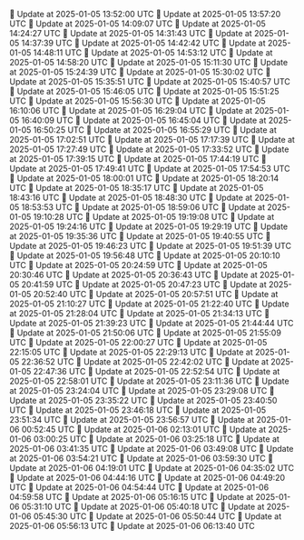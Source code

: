 🔄 Update at 2025-01-05 13:52:00 UTC
🔄 Update at 2025-01-05 13:57:20 UTC
🔄 Update at 2025-01-05 14:09:07 UTC
🔄 Update at 2025-01-05 14:24:27 UTC
🔄 Update at 2025-01-05 14:31:43 UTC
🔄 Update at 2025-01-05 14:37:39 UTC
🔄 Update at 2025-01-05 14:42:42 UTC
🔄 Update at 2025-01-05 14:48:11 UTC
🔄 Update at 2025-01-05 14:53:12 UTC
🔄 Update at 2025-01-05 14:58:20 UTC
🔄 Update at 2025-01-05 15:11:30 UTC
🔄 Update at 2025-01-05 15:24:39 UTC
🔄 Update at 2025-01-05 15:30:02 UTC
🔄 Update at 2025-01-05 15:35:51 UTC
🔄 Update at 2025-01-05 15:40:57 UTC
🔄 Update at 2025-01-05 15:46:05 UTC
🔄 Update at 2025-01-05 15:51:25 UTC
🔄 Update at 2025-01-05 15:56:30 UTC
🔄 Update at 2025-01-05 16:10:06 UTC
🔄 Update at 2025-01-05 16:29:04 UTC
🔄 Update at 2025-01-05 16:40:09 UTC
🔄 Update at 2025-01-05 16:45:04 UTC
🔄 Update at 2025-01-05 16:50:25 UTC
🔄 Update at 2025-01-05 16:55:29 UTC
🔄 Update at 2025-01-05 17:02:51 UTC
🔄 Update at 2025-01-05 17:17:39 UTC
🔄 Update at 2025-01-05 17:27:49 UTC
🔄 Update at 2025-01-05 17:33:52 UTC
🔄 Update at 2025-01-05 17:39:15 UTC
🔄 Update at 2025-01-05 17:44:19 UTC
🔄 Update at 2025-01-05 17:49:41 UTC
🔄 Update at 2025-01-05 17:54:53 UTC
🔄 Update at 2025-01-05 18:00:01 UTC
🔄 Update at 2025-01-05 18:20:14 UTC
🔄 Update at 2025-01-05 18:35:17 UTC
🔄 Update at 2025-01-05 18:43:16 UTC
🔄 Update at 2025-01-05 18:48:30 UTC
🔄 Update at 2025-01-05 18:53:53 UTC
🔄 Update at 2025-01-05 18:59:06 UTC
🔄 Update at 2025-01-05 19:10:28 UTC
🔄 Update at 2025-01-05 19:19:08 UTC
🔄 Update at 2025-01-05 19:24:16 UTC
🔄 Update at 2025-01-05 19:29:19 UTC
🔄 Update at 2025-01-05 19:35:36 UTC
🔄 Update at 2025-01-05 19:40:55 UTC
🔄 Update at 2025-01-05 19:46:23 UTC
🔄 Update at 2025-01-05 19:51:39 UTC
🔄 Update at 2025-01-05 19:56:48 UTC
🔄 Update at 2025-01-05 20:10:10 UTC
🔄 Update at 2025-01-05 20:24:59 UTC
🔄 Update at 2025-01-05 20:30:46 UTC
🔄 Update at 2025-01-05 20:36:43 UTC
🔄 Update at 2025-01-05 20:41:59 UTC
🔄 Update at 2025-01-05 20:47:23 UTC
🔄 Update at 2025-01-05 20:52:40 UTC
🔄 Update at 2025-01-05 20:57:51 UTC
🔄 Update at 2025-01-05 21:10:27 UTC
🔄 Update at 2025-01-05 21:22:40 UTC
🔄 Update at 2025-01-05 21:28:04 UTC
🔄 Update at 2025-01-05 21:34:13 UTC
🔄 Update at 2025-01-05 21:39:23 UTC
🔄 Update at 2025-01-05 21:44:44 UTC
🔄 Update at 2025-01-05 21:50:06 UTC
🔄 Update at 2025-01-05 21:55:09 UTC
🔄 Update at 2025-01-05 22:00:27 UTC
🔄 Update at 2025-01-05 22:15:05 UTC
🔄 Update at 2025-01-05 22:29:13 UTC
🔄 Update at 2025-01-05 22:36:52 UTC
🔄 Update at 2025-01-05 22:42:02 UTC
🔄 Update at 2025-01-05 22:47:36 UTC
🔄 Update at 2025-01-05 22:52:54 UTC
🔄 Update at 2025-01-05 22:58:01 UTC
🔄 Update at 2025-01-05 23:11:36 UTC
🔄 Update at 2025-01-05 23:24:04 UTC
🔄 Update at 2025-01-05 23:29:08 UTC
🔄 Update at 2025-01-05 23:35:22 UTC
🔄 Update at 2025-01-05 23:40:50 UTC
🔄 Update at 2025-01-05 23:46:18 UTC
🔄 Update at 2025-01-05 23:51:34 UTC
🔄 Update at 2025-01-05 23:56:57 UTC
🔄 Update at 2025-01-06 00:52:45 UTC
🔄 Update at 2025-01-06 02:13:01 UTC
🔄 Update at 2025-01-06 03:00:25 UTC
🔄 Update at 2025-01-06 03:25:18 UTC
🔄 Update at 2025-01-06 03:41:35 UTC
🔄 Update at 2025-01-06 03:49:08 UTC
🔄 Update at 2025-01-06 03:54:21 UTC
🔄 Update at 2025-01-06 03:59:30 UTC
🔄 Update at 2025-01-06 04:19:01 UTC
🔄 Update at 2025-01-06 04:35:02 UTC
🔄 Update at 2025-01-06 04:44:16 UTC
🔄 Update at 2025-01-06 04:49:20 UTC
🔄 Update at 2025-01-06 04:54:44 UTC
🔄 Update at 2025-01-06 04:59:58 UTC
🔄 Update at 2025-01-06 05:16:15 UTC
🔄 Update at 2025-01-06 05:31:10 UTC
🔄 Update at 2025-01-06 05:40:18 UTC
🔄 Update at 2025-01-06 05:45:30 UTC
🔄 Update at 2025-01-06 05:50:44 UTC
🔄 Update at 2025-01-06 05:56:13 UTC
🔄 Update at 2025-01-06 06:13:40 UTC
